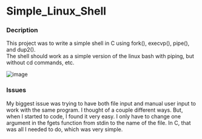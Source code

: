 # Simple_Linux_Shell
### Decription
This project was to write a simple shell in C using fork(), execvp(), pipe(), and dup2(). \
The shell should work as a simple version of the linux bash with piping, but without cd commands, etc.

![image](https://github.com/user-attachments/assets/d6f2dda8-c186-4e3e-ac18-d75d1e9481ca)

### Issues
My biggest issue was trying to have both file input and manual user input to work with the same program. I thought of a couple different ways. But, when I started to code, I found it very easy. I only have to change one argument in the fgets function from stdin to the name of the file. In C, that was all I needed to do, which was very simple.
